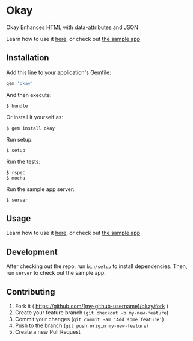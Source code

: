 # Okay

Okay Enhances HTML with data-attributes and JSON

Learn how to use it [here](http://sourcery.github.io/okay), or check out [the sample app](tree/master/lib/okay/test/sinatra)

## Installation

Add this line to your application's Gemfile:

```ruby
gem 'okay'
```

And then execute:

    $ bundle

Or install it yourself as:

    $ gem install okay

Run setup:

    $ setup

Run the tests:

    $ rspec
    $ mocha

Run the sample app server:

    $ server

## Usage

Learn how to use it [here](http://sourcery.github.io/okay), or check out [the sample app](tree/master/lib/okay/test/sinatra)

## Development

After checking out the repo, run `bin/setup` to install dependencies. Then, run `server` to check out the sample app.

## Contributing

1. Fork it ( https://github.com/[my-github-username]/okay/fork )
2. Create your feature branch (`git checkout -b my-new-feature`)
3. Commit your changes (`git commit -am 'Add some feature'`)
4. Push to the branch (`git push origin my-new-feature`)
5. Create a new Pull Request
